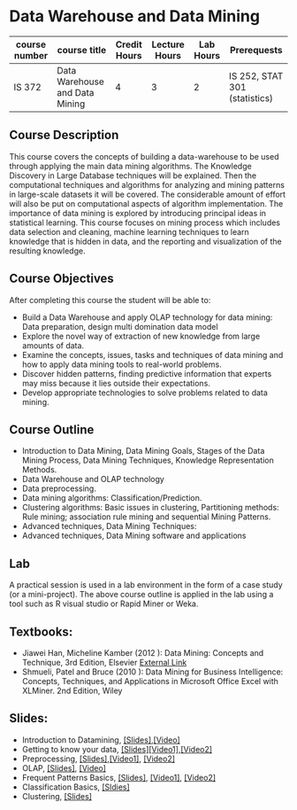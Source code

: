 # Data Warehouse and Data Mining
| course number | course title | Credit Hours | Lecture Hours | Lab Hours | Prerequests |
|---------------|--------------|--------------|---------------|-----------|-------------|
|IS 372        |Data Warehouse and Data Mining |4 |3 |2 | IS 252, STAT 301 (statistics)|
## Course Description
This course covers the concepts of building a data-warehouse to be used through applying the main data mining algorithms. The Knowledge Discovery in Large Database techniques will be explained. Then the computational techniques and algorithms for analyzing and mining patterns in large-scale datasets it will be covered. The considerable amount of effort will also be put on computational aspects of algorithm implementation. The importance of data mining is explored by introducing principal ideas in statistical learning. This course focuses on mining process which includes data selection and cleaning, machine learning techniques to learn knowledge that is hidden in data, and the reporting and visualization of the resulting knowledge.
## Course Objectives
After completing this course the student will be able to:
* Build a Data Warehouse and apply OLAP technology for data mining: Data preparation, design multi domination data model
* Explore the novel way of extraction of new knowledge from large amounts of data.
* Examine the concepts, issues, tasks and techniques of data mining and how to apply data mining tools to real-world problems.
* Discover hidden patterns, finding predictive information that experts may miss because it lies outside their expectations.
* Develop appropriate technologies to solve problems related to data mining.
## Course Outline
* Introduction to Data Mining, Data Mining Goals, Stages of the Data Mining Process, Data Mining Techniques, Knowledge Representation Methods.
* Data Warehouse and OLAP technology
* Data preprocessing.
* Data mining algorithms: Classification/Prediction.
* Clustering algorithms: Basic issues in clustering, Partitioning methods: Rule mining; association rule mining and sequential Mining Patterns.
* Advanced techniques, Data Mining Techniques:
* Advanced techniques, Data Mining software and applications
## Lab
A practical session is used in a lab environment in the form of a case study (or a mini-project). The above course outline is applied in the lab using a tool such as R visual studio or Rapid Miner or Weka.
## Textbooks:
* Jiawei Han, Micheline Kamber (2012 ): Data Mining: Concepts and Technique, 3rd Edition, Elsevier [External Link](http://myweb.sabanciuniv.edu/rdehkharghani/files/2016/02/The-Morgan-Kaufmann-Series-in-Data-Management-Systems-Jiawei-Han-Micheline-Kamber-Jian-Pei-Data-Mining.-Concepts-and-Techniques-3rd-Edition-Morgan-Kaufmann-2011.pdf)
* Shmueli, Patel and Bruce (2010 ): Data Mining for Business Intelligence: Concepts, Techniques, and Applications in Microsoft Office Excel with XLMiner. 2nd Edition, Wiley
## Slides:
* Introduction to Datamining, [[Slides]](https://github.com/mohandesosama/data_warehouse_and_data_mining/blob/master/Datamining-Slides/01_Introduction%20to%20datamining.pptx),[[Video]](https://youtu.be/WY_Qg3PHIIE)
* Getting to know your data, [[Slides]](https://github.com/mohandesosama/data_warehouse_and_data_mining/blob/master/Datamining-Slides/02_Getting%20to%20know%20your%20data.ppt)[[Video1]](https://www.youtube.com/watch?v=S2BugHsg5q0&list=PLXtOe7VV9qsLhbaTOA3RG6vNuJHr-DkeI&index=1),[[Video2]](https://www.youtube.com/watch?v=XIa01b_7xSQ&list=PLXtOe7VV9qsLhbaTOA3RG6vNuJHr-DkeI&index=2)
* Preprocessing, [[Slides]](https://github.com/mohandesosama/data_warehouse_and_data_mining/blob/master/Datamining-Slides/03_Preprocessing.ppt),[[Video1]](https://www.youtube.com/watch?v=CnjR2pnZMxM&list=PLXtOe7VV9qsLhbaTOA3RG6vNuJHr-DkeI&index=3), [[Video2]](https://www.youtube.com/watch?v=uS8aG9Yb4hY&list=PLXtOe7VV9qsLhbaTOA3RG6vNuJHr-DkeI&index=4)
* OLAP, [[Slides]](https://github.com/mohandesosama/data_warehouse_and_data_mining/blob/master/Datamining-Slides/04OLAP.ppt), [[Video]](https://www.youtube.com/watch?v=N27N9-Movpo&list=PLXtOe7VV9qsLhbaTOA3RG6vNuJHr-DkeI&index=5)
* Frequent Patterns Basics, [[Slides]](https://github.com/mohandesosama/data_warehouse_and_data_mining/blob/master/Datamining-Slides/05FPBasic.ppt), [[Video1]](https://www.youtube.com/watch?v=t1czWON1v8w&list=PLXtOe7VV9qsLhbaTOA3RG6vNuJHr-DkeI&index=6), [[Video2]](https://www.youtube.com/watch?v=QcqoelmzrYE&list=PLXtOe7VV9qsLhbaTOA3RG6vNuJHr-DkeI&index=7)
* Classification Basics, [[Sldies]](https://github.com/mohandesosama/data_warehouse_and_data_mining/blob/master/Datamining-Slides/06ClassBasic.ppt)
* Clustering, [[Slides]](https://github.com/mohandesosama/data_warehouse_and_data_mining/blob/master/Datamining-Slides/06ClassBasic.ppt)
